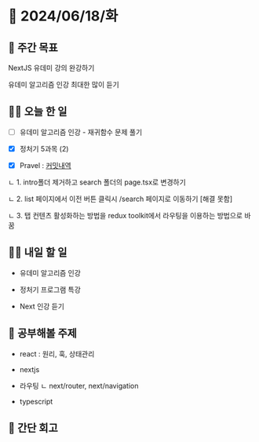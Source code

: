# 📅 2024/06/18/화

## 🚀 주간 목표

NextJS 유데미 강의 완강하기

유데미 알고리즘 인강 최대한 많이 듣기

## 💪🏻 오늘 한 일

- [ ] 유데미 알고리즘 인강 - 재귀함수 문제 풀기

- [x] 정처기 5과목 (2)

- [x] Pravel : [커밋내역](https://github.com/FrontierCodeWave/Pravel/commit/f6e4d31c123e1a3d6be632365cf576971b227a78)

ㄴ 1. intro폴더 제거하고 search 폴더의 page.tsx로 변경하기

ㄴ 2. list 페이지에서 이전 버튼 클릭시 /search 페이지로 이동하기 [해결 못함]

ㄴ 3. 탭 컨텐츠 활성화하는 방법을 redux toolkit에서 라우팅을 이용하는 방법으로 바꿈

## 🫵🏻 내일 할 일

- 유데미 알고리즘 인강

- 정처기 프로그램 특강

- Next 인강 듣기

## 🔎 공부해볼 주제

- react : 원리, 훅, 상태관리

- nextjs

- 라우팅
  ㄴ next/router, next/navigation

- typescript

## 👀 간단 회고
